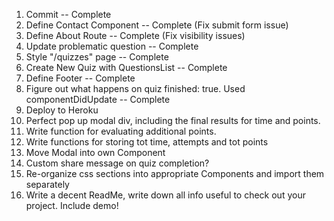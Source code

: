 1) Commit -- Complete
2) Define Contact Component -- Complete (Fix submit form issue)
3) Define About Route -- Complete (Fix visibility issues)
4) Update problematic question -- Complete
5) Style "/quizzes" page -- Complete
6) Create New Quiz with QuestionsList -- Complete
7) Define Footer -- Complete
8) Figure out what happens on quiz finished: true. Used componentDidUpdate -- Complete
9) Deploy to Heroku
10) Perfect pop up modal div, including the final results for time and points.
11) Write function for evaluating additional points.
12) Write functions for storing tot time, attempts and tot points
11) Move Modal into own Component
12) Custom share message on quiz completion?
13) Re-organize css sections into appropriate Components and import them separately
14) Write a decent ReadMe, write down all info useful to check out your project. Include demo!
